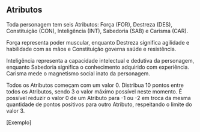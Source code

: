 ## **Atributos**

Toda personagem tem seis Atributos: Força (FOR), Destreza (DES), Constituição (CON), Inteligência (INT), Sabedoria (SAB) e Carisma (CAR).

Força representa poder muscular, enquanto Destreza significa agilidade e habilidade com as mãos e Constituição governa saúde e resistência.

Inteligência representa a capacidade intelectual e dedutiva da personagem, enquanto Sabedoria significa o conhecimento adquirido com experiência. Carisma mede o magnetismo social inato da personagem.

Todos os Atributos começam com um valor 0\. Distribua 10 pontos entre todos os Atributos, sendo 3 o valor máximo possível neste momento. É possível reduzir o valor 0 de um Atributo para \-1 ou \-2 em troca da mesma quantidade de pontos positivos para outro Atributo, respeitando o limite do valor 3\.

\[Exemplo\]

